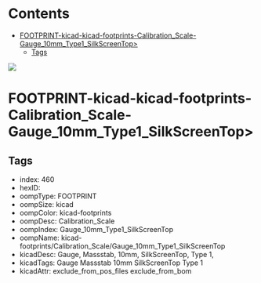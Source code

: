



Contents
========

* [FOOTPRINT-kicad-kicad-footprints-Calibration_Scale-Gauge_10mm_Type1_SilkScreenTop>](#footprint-kicad-kicad-footprints-calibration_scale-gauge_10mm_type1_silkscreentop)
	* [Tags](#tags)
  
![][im]
# FOOTPRINT-kicad-kicad-footprints-Calibration_Scale-Gauge_10mm_Type1_SilkScreenTop>

## Tags

- index: 460
- hexID: 
- oompType: FOOTPRINT
- oompSize: kicad
- oompColor: kicad-footprints
- oompDesc: Calibration_Scale
- oompIndex: Gauge_10mm_Type1_SilkScreenTop
- oompName: kicad-footprints/Calibration_Scale/Gauge_10mm_Type1_SilkScreenTop
- kicadDesc: Gauge, Massstab, 10mm, SilkScreenTop, Type 1,
- kicadTags: Gauge Massstab 10mm SilkScreenTop Type 1
- kicadAttr: exclude_from_pos_files exclude_from_bom



[im]: image.png
